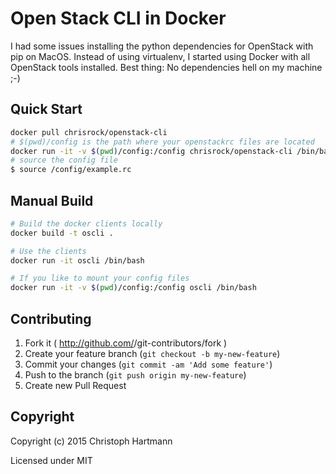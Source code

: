 # Open Stack CLI in Docker

I had some issues installing the python dependencies for OpenStack with pip on MacOS. Instead of using virtualenv, I started using Docker with all OpenStack tools installed. Best thing: No dependencies hell on my machine ;-)

## Quick Start

```bash
docker pull chrisrock/openstack-cli
# $(pwd)/config is the path where your openstackrc files are located
docker run -it -v $(pwd)/config:/config chrisrock/openstack-cli /bin/bash
# source the config file
$ source /config/example.rc
```

## Manual Build

```bash
# Build the docker clients locally
docker build -t oscli .

# Use the clients
docker run -it oscli /bin/bash

# If you like to mount your config files
docker run -it -v $(pwd)/config:/config oscli /bin/bash
```

## Contributing

1. Fork it ( http://github.com/<my-github-username>/git-contributors/fork )
2. Create your feature branch (`git checkout -b my-new-feature`)
3. Commit your changes (`git commit -am 'Add some feature'`)
4. Push to the branch (`git push origin my-new-feature`)
5. Create new Pull Request

## Copyright

Copyright (c) 2015 Christoph Hartmann

Licensed under MIT